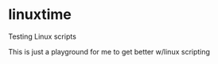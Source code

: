 # linuxtime
Testing Linux scripts

This is just a playground for me to get better w/linux scripting
